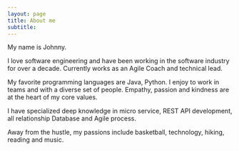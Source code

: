 ```yaml
---
layout: page
title: About me
subtitle: 
---
```


My name is Johnny.

I love software engineering and have been working in the software industry for over a decade.
Currently works as an Agile Coach and technical lead.

My favorite programming languages are Java, Python. I enjoy to work in teams and with a diverse set of people. Empathy, passion and kindness are at the heart of my core values.

I have specialized deep knowledge in micro service, REST API development, all relationship Database and Agile process.

Away from the hustle, my passions include basketball, technology, hiking, reading and music.